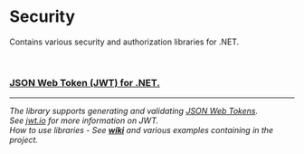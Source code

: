 # Security

Contains various security and authorization libraries for .NET.

<br/>

### [JSON Web Token (JWT) for .NET.](Altasoft.Security.Jwt)
***
*The library supports generating and validating [JSON Web Tokens](https://tools.ietf.org/html/rfc7519).*  
*See [jwt.io](https://jwt.io) for more information on JWT.*  
_How to use libraries - See **[wiki](https://github.com/altasoft/security/wiki)** and various examples containing in the project._  
